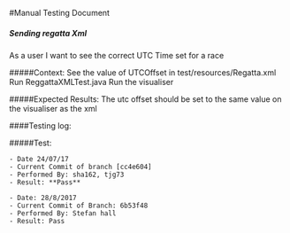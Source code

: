 #Manual Testing Document 

##### Sending regatta Xml
As a user I want to see the correct UTC Time set for a race


#####Context:
    See the value of UTCOffset in test/resources/Regatta.xml
    Run ReggattaXMLTest.java
    Run the visualiser
    
#####Expected Results:
    The utc offset should be set to the same value on the visualiser as the xml 
    

####Testing log:

#####Test:
   
    - Date 24/07/17
    - Current Commit of branch [cc4e604]
    - Performed By: sha162, tjg73
    - Result: **Pass**

    - Date: 28/8/2017
    - Current Commit of Branch: 6b53f48
    - Performed By: Stefan hall 
    - Result: Pass


